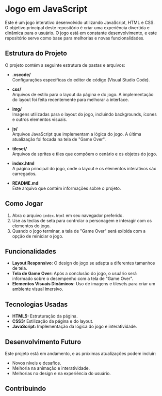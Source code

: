 # Jogo em JavaScript

Este é um jogo interativo desenvolvido utilizando JavaScript, HTML e CSS. O objetivo principal deste repositório é criar uma experiência divertida e dinâmica para o usuário. O jogo está em constante desenvolvimento, e este repositório serve como base para melhorias e novas funcionalidades.

## Estrutura do Projeto

O projeto contém a seguinte estrutura de pastas e arquivos:

- **.vscode/**  
  Configurações específicas do editor de código (Visual Studio Code).

- **css/**  
  Arquivos de estilo para o layout da página e do jogo. A implementação do layout foi feita recentemente para melhorar a interface.

- **img/**  
  Imagens utilizadas para o layout do jogo, incluindo backgrounds, ícones e outros elementos visuais.

- **js/**  
  Arquivos JavaScript que implementam a lógica do jogo. A última atualização foi focada na tela de "Game Over".

- **tileset/**  
  Arquivos de sprites e tiles que compõem o cenário e os objetos do jogo.

- **index.html**  
  A página principal do jogo, onde o layout e os elementos interativos são carregados.

- **README.md**  
  Este arquivo que contém informações sobre o projeto.

## Como Jogar

1. Abra o arquivo `index.html` em seu navegador preferido.
2. Use as teclas de seta para controlar o personagem e interagir com os elementos do jogo.
3. Quando o jogo terminar, a tela de "Game Over" será exibida com a opção de reiniciar o jogo.

## Funcionalidades

- **Layout Responsivo:** O design do jogo se adapta a diferentes tamanhos de tela.
- **Tela de Game Over:** Após a conclusão do jogo, o usuário será informado sobre o desempenho com a tela de "Game Over".
- **Elementos Visuais Dinâmicos:** Uso de imagens e tilesets para criar um ambiente visual imersivo.

## Tecnologias Usadas

- **HTML5:** Estruturação da página.
- **CSS3:** Estilização da página e do layout.
- **JavaScript:** Implementação da lógica do jogo e interatividade.

## Desenvolvimento Futuro

Este projeto está em andamento, e as próximas atualizações podem incluir:

- Novos níveis e desafios.
- Melhoria na animação e interatividade.
- Melhorias no design e na experiência do usuário.

## Contribuindo
